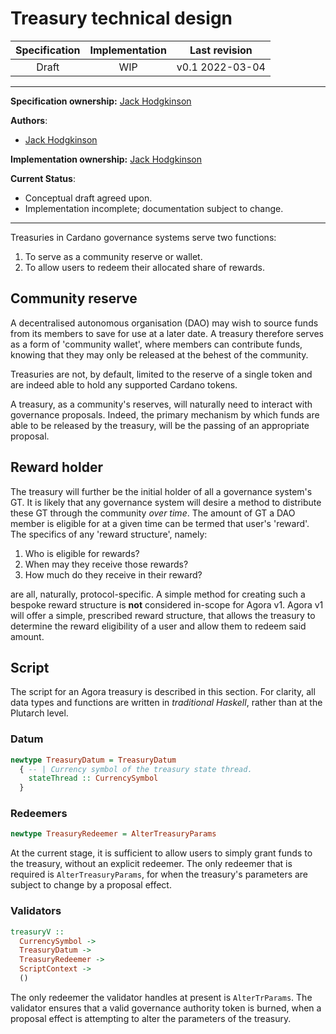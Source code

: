 # Treasury technical design

| Specification | Implementation    | Last revision |
|:-----------:|:--------------:|:-------------:|
| Draft         |  WIP           | v0.1 2022-03-04 |

---

**Specification ownership:** [Jack Hodgkinson]

**Authors**:

-   [Jack Hodgkinson]

**Implementation ownership:** [Jack Hodgkinson]

[Jack Hodgkinson]: https://github.com/jhodgdev

[Emily Martins]: https://github.com/emiflake

**Current Status**:

-   Conceptual draft agreed upon.
-   Implementation incomplete; documentation subject to change.

---

Treasuries in Cardano governance systems serve two functions:

1.  To serve as a community reserve or wallet.
2.  To allow users to redeem their allocated share of rewards.

## Community reserve

A decentralised autonomous organisation (DAO) may wish to source funds from its members to save for use at a later date. A treasury therefore serves as a form of 'community wallet', where members can contribute funds, knowing that they may only be released at the behest of the community.

Treasuries are not, by default, limited to the reserve of a single token and are indeed able to hold any supported Cardano tokens.

A treasury, as a community's reserves, will naturally need to interact with governance proposals. Indeed, the primary mechanism by which funds are able to be released by the treasury, will be the passing of an appropriate proposal.

## Reward holder

The treasury will further be the initial holder of all a governance system's GT. It is likely that any governance system will desire a method to distribute these GT through the community _over time_. The amount of GT a DAO member is eligible for at a given time can be termed that user's 'reward'. The specifics of any 'reward structure', namely:

1.  Who is eligible for rewards?
2.  When may they receive those rewards?
3.  How much do they receive in their reward?

are all, naturally, protocol-specific. A simple method for creating such a bespoke reward structure is **not** considered in-scope for Agora v1. Agora v1 will offer a simple, prescribed reward structure, that allows the treasury to determine the reward eligibility of a user and allow them to redeem said amount.

## Script

The script for an Agora treasury is described in this section. For clarity, all data types and functions are written in _traditional Haskell_, rather than at the Plutarch level.

### Datum

```hs
newtype TreasuryDatum = TreasuryDatum
  { -- | Currency symbol of the treasury state thread.
    stateThread :: CurrencySymbol
  }
```

### Redeemers

```hs
newtype TreasuryRedeemer = AlterTreasuryParams
```

At the current stage, it is sufficient to allow users to simply grant funds to the treasury, without an explicit redeemer. The only redeemer that is required is `AlterTreasuryParams`, for when the treasury's parameters are subject to change by a proposal effect.

### Validators

```hs
treasuryV ::
  CurrencySymbol ->
  TreasuryDatum ->
  TreasuryRedeemer ->
  ScriptContext ->
  ()
```

The only redeemer the validator handles at present is `AlterTrParams`. The validator ensures that a valid governance authority token is burned, when a proposal effect is attempting to alter the parameters of the treasury.
